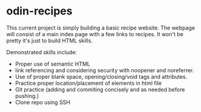 # odin-recipes

<!-- (Prompt: Set up your README.md file and write a brief introduction describing what the current project is and what skills you will have demonstrated once you have completed it. (You can also do this as a self-reflection at the end of the project, which is a good way to review what you have learned.)) -->

This current project is simply building a basic recipe website.
The webpage will consist of a main index page with a few links to recipes.
It won't be pretty it's just to build HTML skills.

Demonstrated skills include:
- Proper use of semantic HTML
- link referencing and considering security with noopener and noreferrer.
- Use of proper blank space, opening/closing/void tags and attributes.
- Practice proper location/placement of elements in html file
- Git practice (adding and commiting concisely and as needed before pushing.)
- Clone repo using SSH